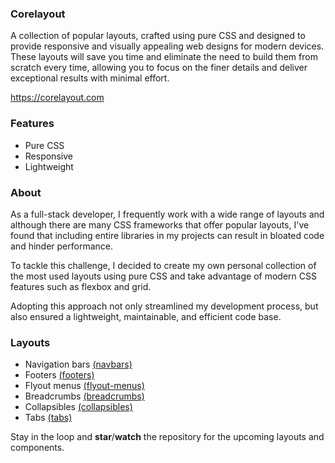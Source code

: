 ### Corelayout

A collection of popular layouts, crafted using pure CSS and designed to provide responsive and visually appealing web designs for modern devices. These layouts will save you time and eliminate the need to build them from scratch every time, allowing you to focus on the finer details and deliver exceptional results with minimal effort.

https://corelayout.com

### Features

- Pure CSS
- Responsive
- Lightweight

### About

As a full-stack developer, I frequently work with a wide range of layouts and although there are many CSS frameworks that offer popular layouts, I've found that including entire libraries in my projects can result in bloated code and hinder performance.

To tackle this challenge, I decided to create my own personal collection of the most used layouts using pure CSS and take advantage of modern CSS features such as flexbox and grid.

Adopting this approach not only streamlined my development process, but also ensured a lightweight, maintainable, and efficient code base.

### Layouts

- Navigation bars [(navbars)](https://github.com/DisclosedCode/corelayout.com/tree/main/navbars)
- Footers [(footers)](https://github.com/DisclosedCode/corelayout.com/tree/main/footers)
- Flyout menus [(flyout-menus)](https://github.com/DisclosedCode/corelayout.com/tree/main/flyout-menus)
- Breadcrumbs [(breadcrumbs)](https://github.com/DisclosedCode/corelayout.com/tree/main/breadcrumbs)
- Collapsibles [(collapsibles)](https://github.com/DisclosedCode/corelayout.com/tree/main/collapsibles)
- Tabs [(tabs)](https://github.com/DisclosedCode/corelayout.com/tree/main/tabs)

Stay in the loop and **star**/**watch** the repository for the upcoming layouts and components.
